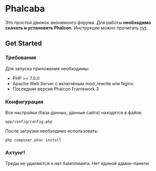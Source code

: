 Phalcaba
==========
Это простой движок анонимного форума.
Для работы **необходимо скачать и установить Phalcon**. Инструкции можно прочитать [тут](http://phalconphp.com/en/download).

Get Started
-----------

### Требования

Для запуска приложения необходимы:

* PHP >= 7.0.0
* Apache Web Server с включёным mod_rewrite или Nginx.
* Последняя версия Phalcon Framework 3

### Конфигурация

Все настройки (база данных, данные сайта) находятся в файле.

    app/config/config.php

После загрузки необходимо использовать:

    php composer.phar install

### Ахтунг!

Треды не удаляются и нет бамплимита.
Нет единой админ-панели
